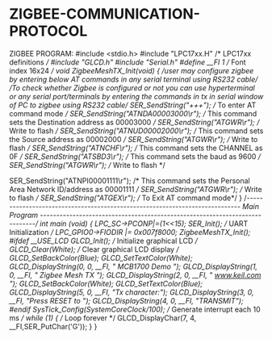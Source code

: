 # ZIGBEE-COMMUNICATION-PROTOCOL
ZIGBEE PROGRAM:
#include <stdio.h>
#include "LPC17xx.H" /* LPC17xx definitions */
#include "GLCD.h"
#include "Serial.h"
#define __FI 1 /* Font index 16x24 */
void ZigbeeMeshTX_Init(void)
{
/*user may configure zigbee by entering below AT commands in any serial terminal 
using RS232 cable*/
/*To check whether Zigbee is configured or not you can use hyperterminal or any serial 
port/terminals by entering the commands in tx in serial window of PC to zigbee using RS232 
cable*/
SER_SendString("+++"); /* To enter AT command mode */
SER_SendString("ATNDA00003000\r"); /* This 
command sets the Destination address as 00003000 */
SER_SendString("ATGWR\r"); /* Write to flash */
SER_SendString("ATNUD00002000\r"); /* This 
command sets the Source address as 00002000 */
SER_SendString("ATGWR\r"); /* Write to flash */
SER_SendString("ATNCHF\r"); 
/* This command sets the CHANNEL as 0F */
SER_SendString("ATSBD3\r"); 
/* This command sets the baud as 9600 */
SER_SendString("ATGWR\r"); /* Write to flash */
 
SER_SendString("ATNPI00001111\r"); /* This 
command sets the Personal Area Network ID/address as 00001111 */
SER_SendString("ATGWR\r"); 
/* Write to flash */
SER_SendString("ATGEX\r"); /* To Exit AT command mode*/
}
/*----------------------------------------------------------------------------
 Main Program
*----------------------------------------------------------------------------*/
int main (void) {
LPC_SC->PCONP|=(1<<15);
 SER_Init(); /* UART Initialization */
LPC_GPIO0->FIODIR |= 0x007f8000;
ZigbeeMeshTX_Init();
#ifdef __USE_LCD
 GLCD_Init(); /* Initialize graphical LCD */
 GLCD_Clear(White); /* Clear graphical LCD display */
 GLCD_SetBackColor(Blue);
 GLCD_SetTextColor(White);
 GLCD_DisplayString(0, 0, __FI, " MCB1700 Demo ");
 GLCD_DisplayString(1, 0, __FI, " Zigbee Mesh TX ");
 GLCD_DisplayString(2, 0, __FI, " www.keil.com ");
 GLCD_SetBackColor(White);
 GLCD_SetTextColor(Blue);
 GLCD_DisplayString(5, 0, __FI, "Tx character:");
GLCD_DisplayString(3, 0, __FI, "Press RESET to ");
GLCD_DisplayString(4, 0, __FI, "TRANSMIT");
#endif
 SysTick_Config(SystemCoreClock/100); /* Generate interrupt each 10 ms */
 while (1) 
{ /* Loop forever */
GLCD_DisplayChar(7, 4, __FI,SER_PutChar('G'));
}
}
